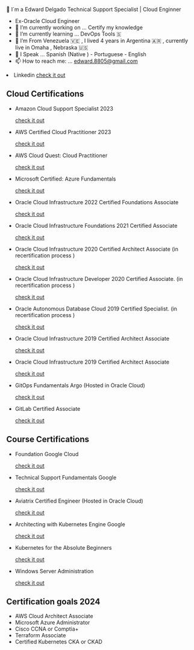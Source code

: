 🥷 I`m a Edward Delgado Technical Support Specialist | Cloud Enginner
- Ex-Oracle Cloud Engineer
- 🔭 I’m currently working on ... Certify my knowledge 
- 🌱 I’m currently learning ... DevOps Tools 🇸 
- 🧳 I’m From Venezuela 🇻🇪  , I lived 4 years in Argentina 🇦🇷 , currently live in Omaha , Nebraska 🇺🇸 
- 💬 I Speak ... Spanish (Native ) - Portuguese - English  
- 📫 How to reach me: ... edward.8805@gmail.com
 <li> Linkedin <a href="https://www.linkedin.com/in/eedelgado/"> check it out</a> </li>  

<!DOCTYPE html>
<html>
<body>

<h2> Cloud Certifications </h2>
<ul>

  <li> Amazon Cloud Support Specialist 2023 </li> <p><a href="https://www.credential.net/7539c258-6ed3-4a3f-b46d-176a39fc9123#gs.16b165"> check it out</a></p>

  <li> AWS Certified Cloud Practitioner 2023 </li> <p><a href="https://www.credly.com/badges/ea4c4ec5-88fc-4158-9594-97b6900a4e48/public_url"> check it out</a></p>

  <li> AWS Cloud Quest: Cloud Practitioner </li> <p><a href="https://www.credly.com/badges/28413d58-91a8-4b5c-a2e9-12b14a28d850/public_url"> check it out</a></p>

 <li> Microsoft Certified: Azure Fundamentals</li> <p><a href="https://www.credly.com/badges/5fd2422b-9f33-42f6-97b7-1fdd9e1e0148?source=linked_in_profile"> check it out</a></p>

 <li> Oracle Cloud Infrastructure 2022 Certified Foundations Associate
</li> <p><a href="https://catalog-education.oracle.com/ords/certview/sharebadge?id=6C010C53C78C381E47C1AB0D57ECA5DC2F2449C9F90F096C25930780DD8C0EE6"> check it out</a></p>

 <li> Oracle Cloud Infrastructure Foundations 2021 Certified Associate</li> <p><a href="https://www.credly.com/badges/4d3d2ff3-40e8-4bb5-8f72-48ce0dda8d21?source=linked_in_profile"> check it out</a></p>

 <li> Oracle Cloud Infrastructure 2020 Certified Architect Associate (in recertification process ) </li> <p><a href="https://www.credly.com/earner/earned/badge/255aa737-6769-4830-86d1-77a4c2f1df46"> check it out</a></p>

<li> Oracle Cloud Infrastructure Developer 2020 Certified Associate. (in recertification process ) </li> <p><a href="https://www.credly.com/badges/54c8de21-569d-49bb-982d-4adebf76d2fc?source=linked_in_profile"> check it out</a></p>

 <li> Oracle Autonomous Database Cloud 2019 Certified Specialist. (in recertification process )</li> <p><a href="https://www.credly.com/badges/b2d4099c-b0be-4cb8-ad90-e2ce2db6641a/linked_in_profile"> check it out</a></p>

 <li> Oracle Cloud Infrastructure 2019 Certified Architect Associate</li> <p><a href="https://www.credly.com/badges/248e2795-7462-44a4-bf6a-7608cbd31277/linked_in_profile"> check it out</a></p>

 <li> Oracle Cloud Infrastructure 2019 Certified Architect Associate</li> <p><a href="https://www.credly.com/badges/248e2795-7462-44a4-bf6a-7608cbd31277/linked_in_profile"> check it out</a></p>

 <li> GitOps Fundamentals Argo (Hosted in Oracle Cloud) </li> <p><a href="https://objectstorage.us-ashburn-1.oraclecloud.com/n/id8oivyko7jh/b/Courses-Github/o/GitOps-ArgoGitOps-Argo.png"> check it out</a></p>

 <li> GitLab Certified Associate  </li> <p><a href="https://www.credly.com/badges/1311783e-5371-4ec2-a964-f68fa5894d43/public_url"> check it out</a></p>


</ul>  

<h2> Course Certifications </h2>
<ul>
  <li> Foundation Google Cloud</li> <p><a href="https://www.coursera.org/account/accomplishments/verify/6NQFX8A22A9P?utm_source=link&utm_medium=certificate&utm_content=cert_image&utm_campaign=sharing_cta&utm_product=course"> check it out</a></p>
  <li> Technical Support Fundamentals Google</li> <p><a href="https://www.coursera.org/account/accomplishments/verify/4BNK332GZYGG"> check it out</a></p>
  
  <li> Aviatrix Certified Engineer (Hosted in Oracle Cloud) </li> <p><a href="https://objectstorage.us-ashburn-1.oraclecloud.com/n/id8oivyko7jh/b/Courses-Github/o/Aviatrix-CertificateAviatrix-Certificate.png"> check it out</a></p>

 <li> Architecting with Kubernetes Engine Google </li> <p><a href="https://www.coursera.org/account/accomplishments/certificate/53H44R9LEDHM"> check it out</a></p>

 <li> Kubernetes for the Absolute Beginners</li> <p><a href="https://www.udemy.com/certificate/UC-98968c33-ec79-46d1-a1c0-5c6e81497b79/"> check it out</a></p>

 <li> Windows Server Administration </li> <p><a href="https://www.udemy.com/certificate/UC-ZZMPSJEM/"> check it out</a></p>

</ul>  

  
<h2> Certification goals 2024 </h2>
<ul>
  
  <li> AWS Cloud Architect Associate </li>
  <li> Microsoft Azure Administrator </li>
  <li> Cisco CCNA or Comptia+ </li>
  <li> Terraform Associate </li>
  <li> Certified Kubernetes CKA or CKAD </li> 
  
</body>
</html>
